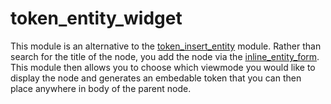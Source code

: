 token_entity_widget
===================

This module is an alternative to the [token_insert_entity](https://www.drupal.org/project/token_insert_entity) module.
Rather than search for the title of the node, you add the node via the [inline_entity_form](https://www.drupal.org/project/inline_entity_form). 
This module then allows you to choose which viewmode you would like to display the node and generates an embedable token that
you can then place anywhere in body of the parent node.
